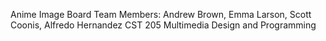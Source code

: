 Anime Image Board
Team Members: Andrew Brown, Emma Larson, Scott Coonis, Alfredo Hernandez
CST 205 Multimedia Design and Programming

